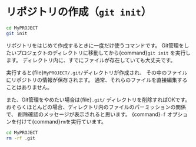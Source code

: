 # リポジトリの作成（``git init``）

```bash
cd MyPROJECT
git init
```

リポジトリをはじめて作成するときに一度だけ使うコマンドです。
Git管理をしたいプロジェクトのディレクトリに移動してから{command}`git init` を実行します。
ディレクトリ内に、すでにファイルが存在していても大丈夫です。

実行すると{file}`MyPROJECT/.git/`ディレクトリが作成され、
その中のファイルにリポジトリの情報が保存されます。
通常、それらのファイルを直接編集することはありません。

また、Git管理をやめたい場合は{file}`.git/` ディレクトリを削除すればOKです。
おそらくほとんどの場合、ディレクトリ内のファイルのパーミッションの関係で、
削除確認のメッセージが表示されると思います。
{command}`-f` オプションを付けて{command}`rm`を実行ています。

```bash
cd MyPROJECT
rm -rf .git
```
